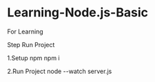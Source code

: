 # Learning-Node.js-Basic
For Learning

Step Run Project

1.Setup npm
npm i

2.Run Project
node --watch server.js
